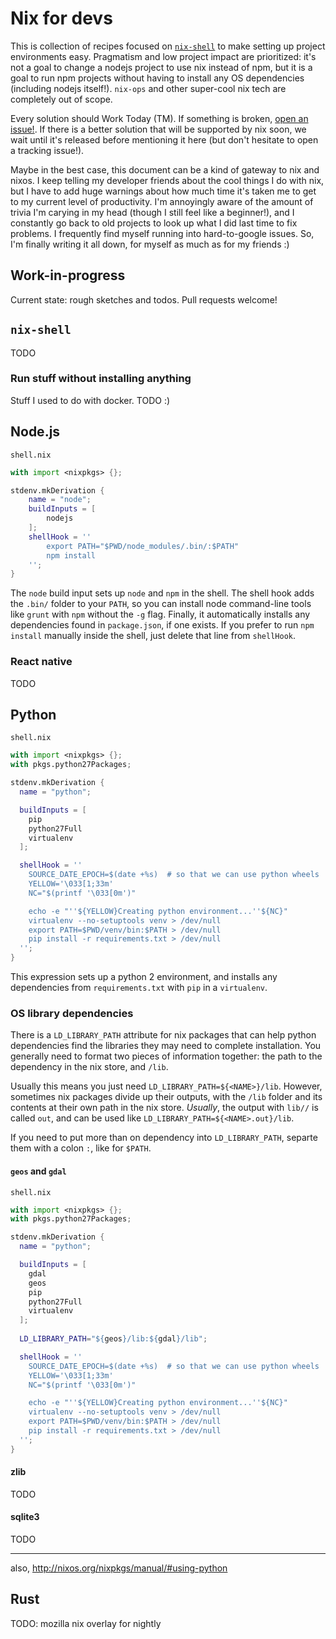 # Nix for devs

This is collection of recipes focused on [`nix-shell`](ttp://nixos.org/nixpkgs/manual/#how-to-create-ad-hoc-environments-for-nix-shell) to make setting up project environments easy.
Pragmatism and low project impact are prioritized:
it's not a goal to change a nodejs project to use nix instead of npm,
but it is a goal to run npm projects without having to install any OS dependencies (including nodejs itself!).
`nix-ops` and other super-cool nix tech are completely out of scope.

Every solution should Work Today (TM).
If something is broken, [open an issue!](https://github.com/uniphil/nix-for-devs/issues/new).
If there is a better solution that will be supported by nix soon, we wait until it's released before mentioning it here (but don't hesitate to open a tracking issue!).

Maybe in the best case, this document can be a kind of gateway to nix and nixos.
I keep telling my developer friends about the cool things I do with nix, but I have to add huge warnings about how much time it's taken me to get to my current level of productivity.
I'm annoyingly aware of the amount of trivia I'm carying in my head (though I still feel
like a beginner!), and I constantly go back to old projects to look up what I did last time to fix problems.
I frequently find myself running into hard-to-google issues.
So, I'm finally writing it all down, for myself as much as for my friends :)


## Work-in-progress

Current state: rough sketches and todos. Pull requests welcome!


## `nix-shell`

TODO


### Run stuff without installing anything

Stuff I used to do with docker. TODO :)


## Node.js

`shell.nix`

```nix
with import <nixpkgs> {};

stdenv.mkDerivation {
    name = "node";
    buildInputs = [
        nodejs
    ];
    shellHook = ''
        export PATH="$PWD/node_modules/.bin/:$PATH"
        npm install
    '';
}
```

The `node` build input sets up `node` and `npm` in the shell. The shell hook adds the `.bin/` folder to your `PATH`, so you can install node command-line tools like `grunt` with `npm` without the `-g` flag. Finally, it automatically installs any dependencies found in `package.json`, if one exists. If you prefer to run `npm install` manually inside the shell, just delete that line from `shellHook`.


### React native

TODO


## Python

`shell.nix`

```nix
with import <nixpkgs> {};
with pkgs.python27Packages;

stdenv.mkDerivation {
  name = "python";

  buildInputs = [
    pip
    python27Full
    virtualenv
  ];

  shellHook = ''
    SOURCE_DATE_EPOCH=$(date +%s)  # so that we can use python wheels
    YELLOW='\033[1;33m'
    NC="$(printf '\033[0m')"

    echo -e "''${YELLOW}Creating python environment...''${NC}"
    virtualenv --no-setuptools venv > /dev/null
    export PATH=$PWD/venv/bin:$PATH > /dev/null
    pip install -r requirements.txt > /dev/null
  '';
}
```

This expression sets up a python 2 environment, and installs any dependencies from `requirements.txt` with `pip` in a `virtualenv`.

### OS library dependencies

There is a `LD_LIBRARY_PATH` attribute for nix packages that can help python dependencies find the libraries they may need to complete installation. You generally need to format two pieces of information together: the path to the dependency in the nix store, and `/lib`.

Usually this means you just need `LD_LIBRARY_PATH=${<NAME>}/lib`. However, sometimes nix packages divide up their outputs, with the `/lib` folder and its contents at their own path in the nix store. _Usually_, the output with `lib//` is called `out`, and can be used like `LD_LIBRARY_PATH=${<NAME>.out}/lib`.

If you need to put more than on dependency into `LD_LIBRARY_PATH`, separte them with a colon `:`, like for `$PATH`.

#### `geos` and `gdal`

`shell.nix`

```nix
with import <nixpkgs> {};
with pkgs.python27Packages;

stdenv.mkDerivation {
  name = "python";

  buildInputs = [
    gdal
    geos
    pip
    python27Full
    virtualenv
  ];
  
  LD_LIBRARY_PATH="${geos}/lib:${gdal}/lib";

  shellHook = ''
    SOURCE_DATE_EPOCH=$(date +%s)  # so that we can use python wheels
    YELLOW='\033[1;33m'
    NC="$(printf '\033[0m')"

    echo -e "''${YELLOW}Creating python environment...''${NC}"
    virtualenv --no-setuptools venv > /dev/null
    export PATH=$PWD/venv/bin:$PATH > /dev/null
    pip install -r requirements.txt > /dev/null
  '';
}
```


#### zlib

TODO


#### sqlite3

TODO

---

also, http://nixos.org/nixpkgs/manual/#using-python


## Rust

TODO: mozilla nix overlay for nightly
